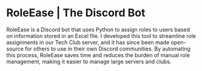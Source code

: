 # RoleEase | The Discord Bot
RoleEase is a Discord bot that uses Python to assign roles to users based on information stored in an Excel file. I developed this tool to streamline role assignments in our Tech Club server, and it has since been made open-source for others to use in their own Discord communities. By automating this process, RoleEase saves time and reduces the burden of manual role management, making it easier to manage large servers and clubs.
